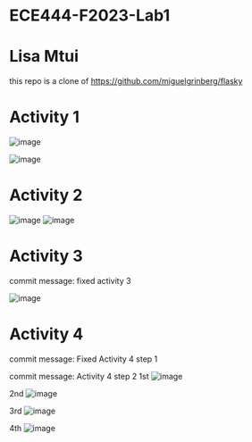 # ECE444-F2023-Lab1
# Lisa Mtui
this repo is a clone of https://github.com/miguelgrinberg/flasky

# Activity 1
![image](https://github.com/lmtui/ECE444-F2023-Lab1/assets/99363546/85e2051a-57c3-49b3-a9c7-30d12f510256)


![image](https://github.com/lmtui/ECE444-F2023-Lab1/assets/99363546/71947fc7-013f-4b88-81a2-aaefde1bf041)

# Activity 2
![image](https://github.com/lmtui/ECE444-F2023-Lab1/assets/99363546/d03de324-bde9-4c1b-b3a3-3ce5968927c3)
![image](https://github.com/lmtui/ECE444-F2023-Lab1/assets/99363546/f448af8e-916b-4092-acaf-343d69305fa1)

# Activity 3
commit message: fixed activity 3

![image](https://github.com/lmtui/ECE444-F2023-Lab1/assets/99363546/fdb9c77d-67d3-45fe-a27e-db6398f11464)


# Activity 4
commit message: Fixed Activity 4 step 1


commit message: Activity 4 step 2
1st
![image](https://github.com/lmtui/ECE444-F2023-Lab1/assets/99363546/41240179-dc05-4338-adea-2db5bd7a96e3)

2nd
![image](https://github.com/lmtui/ECE444-F2023-Lab1/assets/99363546/855e38d2-7c52-4d6b-aa82-ad49a15642ae)

3rd
![image](https://github.com/lmtui/ECE444-F2023-Lab1/assets/99363546/50760976-d178-48c2-b009-1e882df7ff16)


4th
![image](https://github.com/lmtui/ECE444-F2023-Lab1/assets/99363546/b9b982ac-62e7-45aa-b0c1-f0e620189613)





